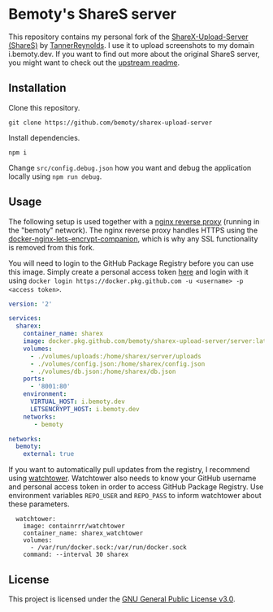 # Bemoty's ShareS server

This repository contains my personal fork of the [ShareX-Upload-Server (ShareS)](https://github.com/TannerReynolds/ShareX-Upload-Server) by [TannerReynolds](https://github.com/TannerReynolds). I use it to upload screenshots to my domain i.bemoty.dev. If you want to find out more about the original ShareS server, you might want to check out the [upstream readme](https://github.com/TannerReynolds/ShareX-Upload-Server/blob/master/README.md).

## Installation

Clone this repository.

```console
git clone https://github.com/bemoty/sharex-upload-server
```

Install dependencies.

```console
npm i
```

Change `src/config.debug.json` how you want and debug the application locally using `npm run debug`.

## Usage

The following setup is used together with a [nginx reverse proxy](https://github.com/nginx-proxy/nginx-proxy) (running in the "bemoty" network). The nginx reverse proxy handles HTTPS using the [docker-nginx-lets-encrypt-companion](https://github.com/nginx-proxy/docker-letsencrypt-nginx-proxy-companion), which is why any SSL functionality is removed from this fork.

You will need to login to the GitHub Package Registry before you can use this image. Simply create a personal access token [here](https://github.com/settings/tokens) and login with it using `docker login https://docker.pkg.github.com -u <username> -p <access token>`.

```yml
version: '2'

services:
  sharex:
    container_name: sharex
    image: docker.pkg.github.com/bemoty/sharex-upload-server/server:latest
    volumes:
      - ./volumes/uploads:/home/sharex/server/uploads
      - ./volumes/config.json:/home/sharex/config.json
      - ./volumes/db.json:/home/sharex/db.json
    ports:
      - '8001:80'
    environment:
      VIRTUAL_HOST: i.bemoty.dev
      LETSENCRYPT_HOST: i.bemoty.dev
    networks:
       - bemoty

networks:
  bemoty:
    external: true
```

If you want to automatically pull updates from the registry, I recommend using [watchtower](https://github.com/containrrr/watchtower). Watchtower also needs to know your GitHub username and personal access token in order to access GitHub Package Registry. Use environment variables `REPO_USER` and `REPO_PASS` to inform watchtower about these parameters.

```
  watchtower:
    image: containrrr/watchtower
    container_name: sharex_watchtower
    volumes:
      - /var/run/docker.sock:/var/run/docker.sock
    command: --interval 30 sharex
```

## License

This project is licensed under the [GNU General Public License v3.0](https://choosealicense.com/licenses/gpl-3.0/).